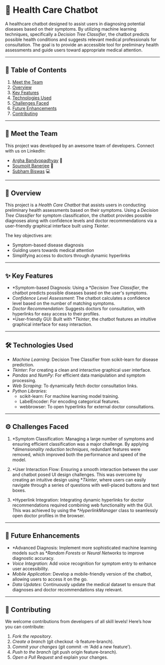 # 🏥 Health Care Chatbot

A healthcare chatbot designed to assist users in diagnosing potential diseases based on their symptoms. By utilizing machine learning techniques, specifically a *Decision Tree Classifier*, the chatbot predicts possible health conditions and suggests relevant medical professionals for consultation. The goal is to provide an accessible tool for preliminary health assessments and guide users toward appropriate medical attention.

---

## 📄 Table of Contents

1. [Meet the Team](#-meet-the-team)
2. [Overview](#-overview)
3. [Key Features](#-key-features)
4. [Technologies Used](#-technologies-used)
5. [Challenges Faced](#-challenges-faced)
6. [Future Enhancements](#-future-enhancements)
7. [Contributing](#-contributing)


---

## 👥 Meet the Team

This project was developed by an awesome team of developers. Connect with us on LinkedIn:

- [Argha Bandyopadhyay](https://www.linkedin.com/in/argha-bandyopadhyay-a856b5292/) 🌟
- [Soumojit Banerjee](https://www.linkedin.com/in/soumojit-banerjee-4914b3228/) 🚀
- [Subham Biswas](https://www.linkedin.com/in/subham-biswas-768b47255/) 💻

---

## 📝 Overview

This project is a *Health Care Chatbot* that assists users in conducting preliminary health assessments based on their symptoms. Using a *Decision Tree Classifier* for symptom classification, the chatbot provides possible diagnoses along with confidence levels and doctor recommendations via a user-friendly graphical interface built using *Tkinter*. 

The key objectives are:
- Symptom-based disease diagnosis
- Guiding users towards medical attention
- Simplifying access to doctors through dynamic hyperlinks

---

## ✨ Key Features

- *Symptom-based Diagnosis: Using a **Decision Tree Classifier*, the chatbot predicts possible diseases based on the user's symptoms.
- *Confidence Level Assessment*: The chatbot calculates a confidence level based on the number of matching symptoms.
- *Doctor Recommendation*: Suggests doctors for consultation, with hyperlinks for easy access to their profiles.
- *User-friendly GUI: Built with **Tkinter*, the chatbot features an intuitive graphical interface for easy interaction.

---

## 🛠 Technologies Used

- *Machine Learning*: Decision Tree Classifier from scikit-learn for disease prediction.
- *Tkinter*: For creating a clean and interactive graphical user interface.
- *Pandas* and *NumPy*: For efficient data manipulation and symptom processing.
- *Web Scraping*: To dynamically fetch doctor consultation links.
- *Python Libraries*:
  - scikit-learn: For machine learning model training.
  - LabelEncoder: For encoding categorical features.
  - webbrowser: To open hyperlinks for external doctor consultations.

---

## ⚙ Challenges Faced

1. *Symptom Classification: Managing a large number of symptoms and ensuring efficient classification was a major challenge. By applying **dimensionality reduction techniques*, redundant features were removed, which improved both the performance and speed of the model.
   
2. *User Interaction Flow: Ensuring a smooth interaction between the user and chatbot posed UI design challenges. This was overcome by creating an intuitive design using **Tkinter*, where users can easily navigate through a series of questions with well-placed buttons and text boxes.

3. *Hyperlink Integration: Integrating dynamic hyperlinks for doctor recommendations required combining web functionality with the GUI. This was achieved by using the **HyperlinkManager* class to seamlessly open doctor profiles in the browser.

---

## 🚀 Future Enhancements

- *Advanced Diagnosis: Implement more sophisticated machine learning models such as **Random Forests* or *Neural Networks* to improve diagnostic accuracy.
- *Voice Integration*: Add voice recognition for symptom entry to enhance user accessibility.
- *Mobile Application*: Develop a mobile-friendly version of the chatbot, allowing users to access it on the go.
- *Data Updates*: Continuously update the medical dataset to ensure that diagnoses and doctor recommendations stay relevant.

---

## 🤝 Contributing

We welcome contributions from developers of all skill levels! Here’s how you can contribute:

1. *Fork the repository*.
2. *Create a branch* (git checkout -b feature-branch).
3. *Commit your changes* (git commit -m 'Add a new feature').
4. *Push to the branch* (git push origin feature-branch).
5. *Open a Pull Request* and explain your changes.
